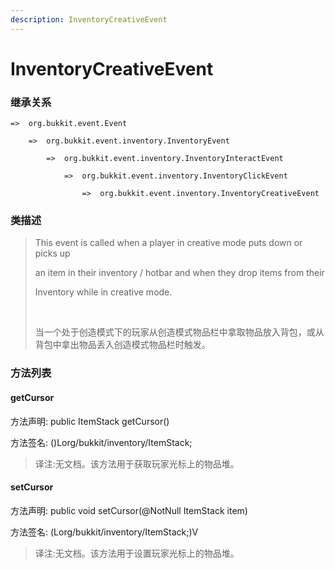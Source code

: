 ```yaml
---
description: InventoryCreativeEvent
---
```


# InventoryCreativeEvent

### 继承关系

    =>  org.bukkit.event.Event

        =>  org.bukkit.event.inventory.InventoryEvent

            =>  org.bukkit.event.inventory.InventoryInteractEvent

                =>  org.bukkit.event.inventory.InventoryClickEvent

                    =>  org.bukkit.event.inventory.InventoryCreativeEvent

### 类描述

> This event is called when a player in creative mode puts down or picks up
> 
> an item in their inventory / hotbar and when they drop items from their
> 
> Inventory while in creative mode.
> 
> <br>
> 
> 当一个处于创造模式下的玩家从创造模式物品栏中拿取物品放入背包，或从背包中拿出物品丢入创造模式物品栏时触发。

### 方法列表

#### getCursor

方法声明: public ItemStack getCursor()

方法签名: ()Lorg/bukkit/inventory/ItemStack;

> 译注:无文档。该方法用于获取玩家光标上的物品堆。

#### setCursor

方法声明: public void setCursor(@NotNull ItemStack item)

方法签名: (Lorg/bukkit/inventory/ItemStack;)V

> 译注:无文档。该方法用于设置玩家光标上的物品堆。